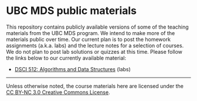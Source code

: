 # UBC MDS public materials

This repository contains publicly available versions of some of the teaching materials from the UBC MDS program. We intend to make
more of the materials public over time. Our current plan is to post the homework assignments (a.k.a. labs) and the lecture notes for a selection of courses. We do not plan to post lab solutions or quizzes at this time. Please follow the links below to our currently available material:

- [DSCI 512: Algorithms and Data Structures](https://github.com/UBC-MDS/public/tree/master/courses/512_alg-data-struct) (labs)

-----------------

Unless otherwise noted, the course materials here are licensed under the [CC BY-NC 3.0 Creative Commons License](https://creativecommons.org/licenses/by-nc/3.0/).
